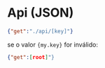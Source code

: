 # Api (JSON)
```json
{"get":"./api/[key]"}
```

se o valor `{my.key}` for inválido:

```json
{"get":[root]"}
```
